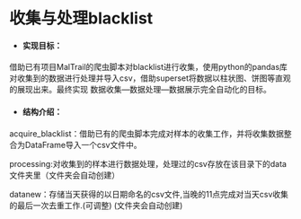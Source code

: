 # 收集与处理blacklist

- #### 实现目标：

借助已有项目MalTrail的爬虫脚本对blacklist进行收集，使用python的pandas库对收集到的数据进行处理并导入csv，借助superset将数据以柱状图、饼图等直观的展现出来。最终实现 数据收集—数据处理—数据展示完全自动化的目标。

- #### 结构介绍：

acquire_blacklist：借助已有的爬虫脚本完成对样本的收集工作，并将收集数据整合为DataFrame导入一个csv文件中。

processing:对收集到的样本进行数据处理，处理过的csv存放在该目录下的data文件夹里（文件夹会自动创建）

datanew：存储当天获得的以日期命名的csv文件,当晚的11点完成对当天csv收集的最后一次去重工作.(可调整) (文件夹会自动创建)







